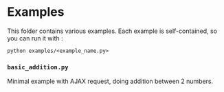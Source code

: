 # Examples

This folder contains various examples. Each example is self-contained, so you can run it with :

```console
python examples/<example_name.py>
```

### `basic_addition.py`

Minimal example with AJAX request, doing addition between 2 numbers.
